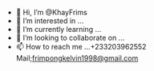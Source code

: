 - 👋 Hi, I’m @KhayFrims
- 👀 I’m interested in ...
- 🌱 I’m currently learning ...
- 💞️ I’m looking to collaborate on ...
- 📫 How to reach me ...+233203962552
Mail;frimpongkelvin1998@gmail.com
<!---
KhayFrims/KhayFrims is a ✨ special ✨ repository because its `README.md` (this file) appears on your GitHub profile.
You can click the Preview link to take a look at your changes.
--->
